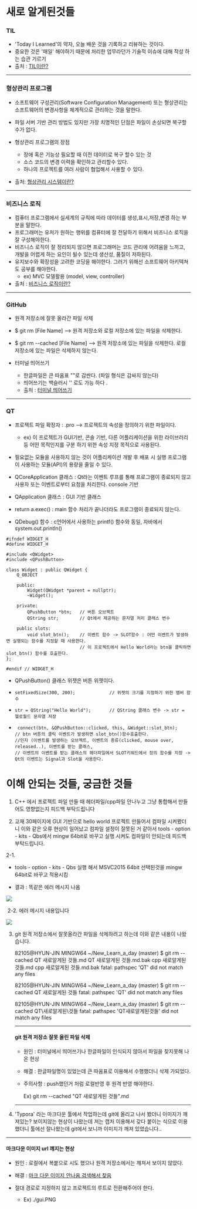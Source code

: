 # 새로 알게된것들



### TIL

- 'Today I Learned'의 약자, 오늘 배운 것을 기록하고 리뷰하는 것이다.
- 중요한 것은 '매일' 해야하기 때문에 처리한 업무라던가 기술적 이슈에 대해 작성 하는 습관 기르기
- 출처 : [TIL이란?](https://kignues.tistory.com/7 )

***



### 형상관리 프로그램

- 소프트웨어 구성관리(Software Configuration Management) 또는 형상관리는 소프트웨어의 변경사항을 체계적으로 관리하는 것을 말한다. 
- 파일 서버 기반 관리 방법도 있지만 가장 치명적인 단점은 파일이 손상되면 복구할 수가 없다.
- 형상관리 프로그램의 장점

  - 장애 혹은 기능상 필요할 때 이전 데이터로 복구 할수 있는 것
  - 소스 코드의 변경 이력을 확인하고 관리할수 있다.
  - 하나의 프로젝트를 여러 사람이 협업해서 사용할 수 있다.
- 출처: [형상관리 시스템이란?](https://m.blog.naver.com/qbxlvnf11/221315018479)

***

### 비즈니스 로직

- 컴퓨터 프로그램에서 실세계의 규칙에 따라 데이터를 생성,표시,저장,변경 하는 부분을 말한다.
- 프로그래머는 유저가 원하는 행위를 컴퓨터에 잘 전달하기 위해서 비즈니스 로직을 잘 구성해야한다.
- 비즈니스 로직이 잘 정리되지 않으면 프로그래머는 코드 관리에 어려움을 느끼고, 개발을 어렵게 하는 요인이 될수 있는데 생산성, 품질이 저하된다.
- 유지보수와 확장성을 고려한 코딩을 해야한다. 그러기 위해선 소프트웨어 아키텍쳐도 공부를 해야한다.
  - ex) MVC 모델활용 (model, view, controller)
- 출처 : [비즈니스 로직이란?](https://mommoo.tistory.com/67)

***

### GitHub

- 원격 저장소에 잘못 올라간 파일 삭제 
- $ git rm [File Name]  -->  원격 저장소와 로컬 저장소에 있는 파일을 삭제한다.
- $ git rm --cached [File Name] -->  원격 저장소에 있는 파일을 삭제한다. 로컬 저장소에 있는 파일은 삭제하지 않는다.
  
- 터미널 띄어쓰기 
  - 한글파일은 큰 따옴표 ""로 감싼다. (파일 형식은 감싸지 않는다)
  - 띄어쓰기는 백슬러시 '\' 로도 가능 하다 .
  - 출처 : [터미널 띄어쓰기]([https://www.google.com/search?q=%ED%84%B0%EB%AF%B8%EB%84%90+%EB%9D%84%EC%96%B4%EC%93%B0%EA%B8%B0&rlz=1C1NHXL_koKR806KR806&oq=%ED%84%B0%EB%AF%B8%EB%84%90+%EB%9D%84%EC%96%B4%EC%93%B0%EA%B8%B0&aqs=chrome..69i57j0l2.5779j1j7&sourceid=chrome&ie=UTF-8](https://www.google.com/search?q=터미널+띄어쓰기&rlz=1C1NHXL_koKR806KR806&oq=터미널+띄어쓰기&aqs=chrome..69i57j0l2.5779j1j7&sourceid=chrome&ie=UTF-8))

***



### QT

- 프로젝트 파일 확장자 : .pro  --> 프로젝트의 속성을 정의하기 위한 파일이다.

  - ex) 이 프로젝트가 GUI기반, 콘솔 기반, 다른 어플리케이션을 위한 라이브러리 등 어떤 목적인지를 구분 하기 위한 속성 지정 목적으로 사용된다.

  

- 필요없는 모듈을 사용하지 않는 것이 어플리케이션 개발 후 배포 시 실행 프로그램이 사용하는 모듈(API)의 용량을 줄일 수 있다.



- QCoreApplication 클래스 : Qt라는 이벤트 루프를 통해 프로그램이 종료되지 않고 사용자 또는 이벤트로부터 요청을 처리한다. console 기반



- QApplication 클래스 : GUI 기반 클래스 



- return a.exec() : main 함수 처리가 끝나더라도 프로그램이 종료되지 않는다.



- QDebug() 함수 : c언어에서 사용하는 printf() 함수와 동일, 자바에서 system.out.println()

```QT
#ifndef WIDGET_H
#define WIDGET_H

#include <QWidget>
#include <QPushButton>

class Widget : public QWidget {
    Q_OBJECT

    public:
        Widget(QWidget *parent = nullptr);
        ~Widget();

    private:
        QPushButton *btn;   // 버튼 오브젝트
        QString str;        // Qt에서 제공하는 문자열 처리 클래스 변수

    public slots:
        void slot_btn();    // 이벤트 함수 -> SLOT함수 : 어떤 이벤트가 발생하면 실행되는 함수를 지정할 때 사용한다.
                            // 이 프로젝트에서 Hello World라는 btn을 클릭하면 slot_btn() 함수를 호출한다.
};

#endif // WIDGET_H

```





- QPushButton() 클래스 위젯은 버튼 위젯이다.

- ```
  setFixedSize(300, 200);             // 위젯의 크기를 지정하기 위한 멤버 함수
  ```

- ```
  str = QString("Hello World");       // QString 클래스 변수 -> str = 헬로월드 문자열 저장
  ```

- ```
   connect(btn, &QPushButton::clicked, this, &Widget::slot_btn); 
  // btn 버튼의 클릭 이벤트가 발생하면 slot_btn()함수호출한다.
  //인자 (이벤트를 발생하는 오브젝트, 이벤트의 종류(clicked, mouse over, released..), 이벤트를 받는 클래스,
  // 이벤트의 이벤트를 받는 클래스의 헤더파일에서 SLOT키워드에서 정의 함수를 지정 -> Qt의 이벤트는 Signal과 Slot을 사용한다.
  
  ```









# 이해 안되는 것들, 궁금한 것들

1. C++ 에서 프로젝트 파일 만들 때 헤더파일/cpp파일 안나누고 그냥 통합해서 만들어도 영향없는지 피드백 부탁드립니다 

2.  교재 30페이지에 GUI 기반으로 hello world 프로젝트 만들어서 컴파일 시켜봤더니 이와 같은 오류 현상이 일어났고 컴파일 설정이 잘못된 거 같아서 tools - option - kits - Qbs에서  mingw 64bit로 바꾸고 실행 시켜도 컴파일이 안되는데 피드백 부탁드립니다.

   2-1. 
   
   - tools - option - kits - Qbs 실행 해서 MSVC2015 64bit 선택된것을 mingw 64bit로 바꾸고 적용시킴
   
   - 결과 : 똑같은 에러 메시지 나옴 

<img src="./gui.PNG">





​	2-2.  에러 메시지 내용입니다 

<img src="./guiErr.PNG">







3. git 원격 저장소에서 잘못올라간 파일을 삭제하려고 하는데 이와 같은 내용이 나왔습니다. 

   

   82105@HYUN-JIN MINGW64 ~/New_Learn_a_day (master)
   $ git rm --cached QT 새로알게된 것들.md QT 새로알게된 것들.md.bak cpp 새로알게된 것들.md cpp 새로알게된 것들.md.bak
   fatal: pathspec 'QT' did not match any files

   82105@HYUN-JIN MINGW64 ~/New_Learn_a_day (master)
   $ git rm --cached QT 새로알게된 것들
   fatal: pathspec 'QT' did not match any files

   82105@HYUN-JIN MINGW64 ~/New_Learn_a_day (master)
   $ git rm --cached QT\새로알게된\것들
   fatal: pathspec 'QT새로알게된것들' did not match any files

   ***

   #### git 원격 저장소 잘못 올린 파일 삭제

   - 원인 : 터미널에서 띄어쓰기나 한글파일이 인식되지 않아서 파일을 찾지못해 나온 현상

   - 해결 : 한글파일명이 있었는데 큰 따옴표로 이용해서 수행했더니 삭제 가되었다. 

   - 주의사항 : push했던거 처럼 로컬반영 후 원격 반영 해야한다. 

     Ex) git rm --cached "QT 새로알게된 것들".md

   ***

   

4. 'Typora' 라는 마크다운 툴에서 작업하는데 git에 올리고 나서 봤더니 이미지가 깨져있는? 보이지않는 현상이 나왔는데 저는 캡처 이용해서 갖다 붙이는 식으로 이용했더니 툴에선 잘나왔는데 git에서 보니까 이미지가 깨져 있었습니다.. 

***

#### 마크다운 이미지 url 꺠지는 현상

- 원인 : 로컬에서 복붙으로 시도 했으나 원격 저장소에서는 꺠져서 보이지 않았다.
- 해결 : [마크 다운 이미지 안나옴 검색해서 찾음](https://github.com/yona-projects/yona/issues/124)

- 절대 경로로 지정하지 않고 프로젝트의 루트로 전환해주어야 한다.
  - Ex) ./gui.PNG